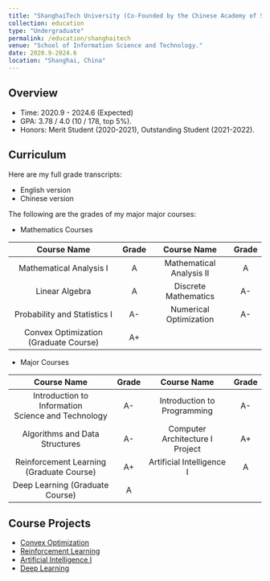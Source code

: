 ```yaml
---
title: "ShanghaiTech University (Co-Founded by the Chinese Academy of Sciences)"
collection: education
type: "Undergraduate"
permalink: /education/shanghaitech
venue: "School of Information Science and Technology."
date: 2020.9-2024.6
location: "Shanghai, China"
---
```

## Overview

* Time: 2020.9 - 2024.6 (Expected)
* GPA: 3.78 / 4.0 (10 / 178, top 5%).
* Honors: Merit Student (2020-2021), Outstanding Student (2021-2022).

## Curriculum

Here are my full grade transcripts:

* English version
* Chinese version

The following are the grades of my major major courses:

* Mathematics Courses

|              Course Name              | Grade |       Course Name       | Grade |
| :-----------------------------------: | :---: | :----------------------: | :---: |
|        Mathematical Analysis I        |   A   | Mathematical Analysis II |   A   |
|            Linear Algebra            |   A   |   Discrete Mathematics   |  A-  |
|     Probability and Statistics I     |  A-  |  Numerical Optimization  |  A-  |
| Convex Optimization (Graduate Course) |  A+  |                          |      |

* Major Courses

|                       Course Name                       | Grade |           Course Name           | Grade |
| :-----------------------------------------------------: | :---: | :-----------------------------: | :---: |
| Introduction to Information<br />Science and Technology |  A-  |   Introduction to Programming   |  A-  |
|             Algorithms and Data Structures             |  A-  | Computer Architecture I Project |  A+  |
|        Reinforcement Learning (Graduate Course)        |  A+  |    Artificial Intelligence I    |   A   |
|             Deep Learning (Graduate Course)             |   A   |                                |      |

## Course Projects

* [Convex Optimization](https://xubowen0816.github.io/bowen-xu.github.io/education/Convex_optimization)
* [Reinforcement Learning](https://xubowen0816.github.io/bowen-xu.github.io/education/Reinforcement_learning.pdf)
* [Artificial Intelligence I](https://xubowen0816.github.io/bowen-xu.github.io/education/Artificial_intelligence.pdf)
* [Deep Learning](https://xubowen0816.github.io/bowen-xu.github.io/education/Deep_learning.pdf)

